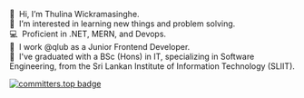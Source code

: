 👋  &nbsp;Hi, I’m Thulina Wickramasinghe.\
👀  &nbsp;I’m interested in learning new things and problem solving.\
💻  &nbsp;Proficient in .NET, MERN, and Devops.\
🏢  &nbsp;I work @qlub as a Junior Frontend Developer.\
📝  &nbsp;I've graduated with a BSc (Hons) in IT, specializing in Software Engineering, from the Sri Lankan Institute of Information Technology (SLIIT).



[![committers.top badge](https://user-badge.committers.top/sri_lanka/ThulinaWickramasinghe.svg)](https://user-badge.committers.top/sri_lanka/ThulinaWickramasinghe)

<!---
ThulinaWickramasinghe/ThulinaWickramasinghe is a ✨ special ✨ repository because its `README.md` (this file) appears on your GitHub profile.
You can click the Preview link to take a look at your changes.
--->
